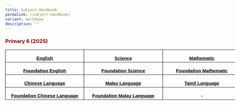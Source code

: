 ```yaml
---
title: Subject Handbook
permalink: /subject-handbook/
variant: markdown
description: ""
---
```

<h3><strong><span style="color: #800000;">Primary 6 (2025)</span></strong></h3>

<table cellpadding="0" cellspacing="0" width="752" border="0" style="width: 564.0pt; border-collapse: collapse; mso-yfti-tbllook: 1184; mso-padding-alt: 0in 5.4pt 0in 5.4pt;" class="MsoNormalTable">
<tbody>
<tr style="mso-yfti-irow: 0; mso-yfti-firstrow: yes; height: 30.0pt;">
<td width="251" style="width: 188.0pt; border: solid windowtext 1.0pt; padding: 0in 5.4pt 0in 5.4pt; height: 30.0pt;">
<p align="center" style="margin-bottom: 0in; text-align: center; line-height: normal;" class="MsoNormal"><strong><span style="font-size: 11.0pt; font-family: 'Arial',sans-serif; mso-fareast-font-family: 'Times New Roman'; color: black; mso-themecolor: text1; mso-font-kerning: 0pt; mso-ligatures: none; mso-bidi-language: TA;"><a rel="noopener" target="_blank" href="https://www.shuqunpri.moe.edu.sg/files/p6_english_handbook_2025.pdf"><span style="color: black; mso-themecolor: text1; text-decoration: none; text-underline: none;">English</span></a></span></strong></p>
</td>
<td width="251" style="width: 188.0pt; border: solid windowtext 1.0pt; border-left: none; padding: 0in 5.4pt 0in 5.4pt; height: 30.0pt;">
<p align="center" style="margin-bottom: 0in; text-align: center; line-height: normal;" class="MsoNormal"><strong><span style="font-size: 11.0pt; font-family: 'Arial',sans-serif; mso-fareast-font-family: 'Times New Roman'; color: black; mso-themecolor: text1; mso-font-kerning: 0pt; mso-ligatures: none; mso-bidi-language: TA;"><a rel="noopener" target="_blank" href="https://www.shuqunpri.moe.edu.sg/files/p6_science_handbook_202.pdf"><span style="color: black; mso-themecolor: text1; text-decoration: none; text-underline: none;">Science</span></a></span></strong></p>
</td>
<td width="251" style="width: 188.0pt; border: solid windowtext 1.0pt; border-left: none; padding: 0in 5.4pt 0in 5.4pt; height: 30.0pt;">
<p align="center" style="margin-bottom: 0in; text-align: center; line-height: normal;" class="MsoNormal"><strong><span style="font-size: 11.0pt; font-family: 'Arial',sans-serif; mso-fareast-font-family: 'Times New Roman'; color: black; mso-themecolor: text1; mso-font-kerning: 0pt; mso-ligatures: none; mso-bidi-language: TA;"><a rel="noopener" target="_blank" href="https://www.shuqunpri.moe.edu.sg/files/p6_standard_math_handbook_2025.pdf"><span style="color: black; mso-themecolor: text1; text-decoration: none; text-underline: none;">Mathematic</span></a></span></strong></p>
</td>
</tr>
<tr style="mso-yfti-irow: 1; height: 30.0pt;">
<td width="251" style="width: 188.0pt; border: solid windowtext 1.0pt; border-top: none; padding: 0in 5.4pt 0in 5.4pt; height: 30.0pt;">
<p align="center" style="margin-bottom: 0in; text-align: center; line-height: normal;" class="MsoNormal"><strong><span style="font-size: 11.0pt; font-family: 'Arial',sans-serif; mso-fareast-font-family: 'Times New Roman'; color: black; mso-themecolor: text1; mso-font-kerning: 0pt; mso-ligatures: none; mso-bidi-language: TA;"><a rel="noopener" target="_blank" href="https://www.shuqunpri.moe.edu.sg/files/p6_foundation_english_handbook_2025.pdf"><span style="color: black; mso-themecolor: text1; text-decoration: none; text-underline: none;">Foundation English</span></a></span></strong></p>
</td>
<td width="251" style="width: 188.0pt; border-top: none; border-left: none; border-bottom: solid windowtext 1.0pt; border-right: solid windowtext 1.0pt; padding: 0in 5.4pt 0in 5.4pt; height: 30.0pt;">
<p align="center" style="margin-bottom: 0in; text-align: center; line-height: normal;" class="MsoNormal"><strong><span style="font-size: 11.0pt; font-family: 'Arial',sans-serif; mso-fareast-font-family: 'Times New Roman'; color: black; mso-themecolor: text1; mso-font-kerning: 0pt; mso-ligatures: none; mso-bidi-language: TA;"><a rel="noopener" target="_blank" href="https://www.shuqunpri.moe.edu.sg/files/p6_foundation_science_handbook_2025.pdf"><span style="color: black; mso-themecolor: text1;">Foundation Science</span></a></span></strong></p>
</td>
<td width="251" style="width: 188.0pt; border-top: none; border-left: none; border-bottom: solid windowtext 1.0pt; border-right: solid windowtext 1.0pt; padding: 0in 5.4pt 0in 5.4pt; height: 30.0pt;">
<p align="center" style="margin-bottom: 0in; text-align: center; line-height: normal;" class="MsoNormal"><strong><span style="font-size: 11.0pt; font-family: 'Arial',sans-serif; mso-fareast-font-family: 'Times New Roman'; color: black; mso-themecolor: text1; mso-font-kerning: 0pt; mso-ligatures: none; mso-bidi-language: TA;"><a rel="noopener" target="_blank" href="https://www.shuqunpri.moe.edu.sg/files/p6_foundation_math_handbook_2025.pdf"><span style="color: black; mso-themecolor: text1;">Foundation Mathematic</span></a></span></strong></p>
</td>
</tr>
<tr style="mso-yfti-irow: 2; height: 30.0pt;">
<td width="251" style="width: 188.0pt; border: solid windowtext 1.0pt; border-top: none; padding: 0in 5.4pt 0in 5.4pt; height: 30.0pt;">
<p align="center" style="margin-bottom: 0in; text-align: center; line-height: normal;" class="MsoNormal"><strong><span style="font-size: 11.0pt; font-family: 'Arial',sans-serif; mso-fareast-font-family: 'Times New Roman'; color: black; mso-themecolor: text1; mso-font-kerning: 0pt; mso-ligatures: none; mso-bidi-language: TA;"><a rel="noopener" target="_blank" href="https://www.shuqunpri.moe.edu.sg/files/p6_chinese_handbook_2025.pdf"><span style="color: black; mso-themecolor: text1;">Chinese Language</span></a></span></strong></p>
</td>
<td width="251" style="width: 188.0pt; border-top: none; border-left: none; border-bottom: solid windowtext 1.0pt; border-right: solid windowtext 1.0pt; padding: 0in 5.4pt 0in 5.4pt; height: 30.0pt;">
<p align="center" style="margin-bottom: 0in; text-align: center; line-height: normal;" class="MsoNormal"><strong><span style="font-size: 11.0pt; font-family: 'Arial',sans-serif; mso-fareast-font-family: 'Times New Roman'; color: black; mso-themecolor: text1; mso-font-kerning: 0pt; mso-ligatures: none; mso-bidi-language: TA;"><a rel="noopener" target="_blank" href="https://www.shuqunpri.moe.edu.sg/files/p6_malay_handbook_2025.pdf"><span style="color: black; mso-themecolor: text1;">Malay Language</span></a></span></strong></p>
</td>
<td width="251" style="width: 188.0pt; border-top: none; border-left: none; border-bottom: solid windowtext 1.0pt; border-right: solid windowtext 1.0pt; padding: 0in 5.4pt 0in 5.4pt; height: 30.0pt;">
<p align="center" style="margin-bottom: 0in; text-align: center; line-height: normal;" class="MsoNormal"><strong><span style="font-size: 11.0pt; font-family: 'Arial',sans-serif; mso-fareast-font-family: 'Times New Roman'; color: black; mso-themecolor: text1; mso-font-kerning: 0pt; mso-ligatures: none; mso-bidi-language: TA;"><a rel="noopener" target="_blank" href="https://www.shuqunpri.moe.edu.sg/files/p6_tamil_handbook_202.pdf"><span style="color: black; mso-themecolor: text1;">Tamil Language</span></a></span></strong></p>
</td>
</tr>
<tr style="mso-yfti-irow: 3; mso-yfti-lastrow: yes; height: 30.0pt;">
<td width="251" style="width: 188.0pt; border: solid windowtext 1.0pt; border-top: none; padding: 0in 5.4pt 0in 5.4pt; height: 30.0pt;">
<p align="center" style="margin-bottom: 0in; text-align: center; line-height: normal;" class="MsoNormal"><strong><span style="font-size: 11.0pt; font-family: 'Arial',sans-serif; mso-fareast-font-family: 'Times New Roman'; color: black; mso-themecolor: text1; mso-font-kerning: 0pt; mso-ligatures: none; mso-bidi-language: TA;"><a rel="noopener" target="_blank" href="https://www.shuqunpri.moe.edu.sg/files/p6_foundation_chinese_handbook_201.pdf"><span style="color: black; mso-themecolor: text1;">Foundation Chinese Language</span></a></span></strong></p>
</td>
<td width="251" style="width: 188.0pt; border-top: none; border-left: none; border-bottom: solid windowtext 1.0pt; border-right: solid windowtext 1.0pt; padding: 0in 5.4pt 0in 5.4pt; height: 30.0pt;">
<p align="center" style="margin-bottom: 0in; text-align: center; line-height: normal;" class="MsoNormal"><strong><span style="font-size: 11.0pt; font-family: 'Arial',sans-serif; mso-fareast-font-family: 'Times New Roman'; color: black; mso-themecolor: text1; mso-font-kerning: 0pt; mso-ligatures: none; mso-bidi-language: TA;"><a rel="noopener" target="_blank" href="https://www.shuqunpri.moe.edu.sg/files/p6_foundation_malay_handbook_2025.pdf"><span style="color: black; mso-themecolor: text1;">Foundation Malay Language</span></a></span></strong></p>
</td>
<td width="251" style="width: 188.0pt; border-top: none; border-left: none; border-bottom: solid windowtext 1.0pt; border-right: solid windowtext 1.0pt; padding: 0in 5.4pt 0in 5.4pt; height: 30.0pt;">
<p align="center" style="margin-bottom: 0in; text-align: center; line-height: normal;" class="MsoNormal"><strong><span style="font-size: 11.0pt; font-family: 'Arial',sans-serif; mso-fareast-font-family: 'Times New Roman'; color: black; mso-themecolor: text1; mso-font-kerning: 0pt; mso-ligatures: none; mso-bidi-language: TA;">-</span></strong></p>
</td>
</tr>
</tbody>
</table>